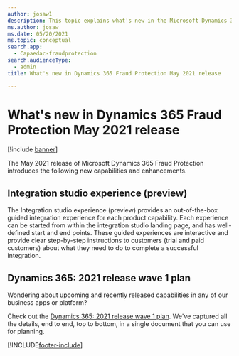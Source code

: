 ```yaml
---
author: josaw1
description: This topic explains what's new in the Microsoft Dynamics 365 Fraud Protection May 2021 release.
ms.author: josaw
ms.date: 05/20/2021
ms.topic: conceptual
search.app: 
  - Capaedac-fraudprotection
search.audienceType:
  - admin
title: What's new in Dynamics 365 Fraud Protection May 2021 release

---
```


# What's new in Dynamics 365 Fraud Protection May 2021 release

[!include [banner](includes/preview-banner.md)]

The May 2021 release of Microsoft Dynamics 365 Fraud Protection introduces the following new capabilities and enhancements. 

## Integration studio experience (preview)

The Integration studio experience (preview) provides an out-of-the-box guided integration experience for each product capability. Each experience can be started from within the integration studio landing page, and has well-defined start and end points. These guided experiences are interactive and provide clear step-by-step instructions to customers (trial and paid customers) about what they need to do to complete a successful integration.

## Dynamics 365: 2021 release wave 1 plan

Wondering about upcoming and recently released capabilities in any of our business apps or platform?

Check out the [Dynamics 365: 2021 release wave 1 plan](https://docs.microsoft.com/dynamics365-release-plan/2021wave1/). We've captured all the details, end to end, top to bottom, in a single document that you can use for planning.


[!INCLUDE[footer-include](includes/footer-banner.md)]

